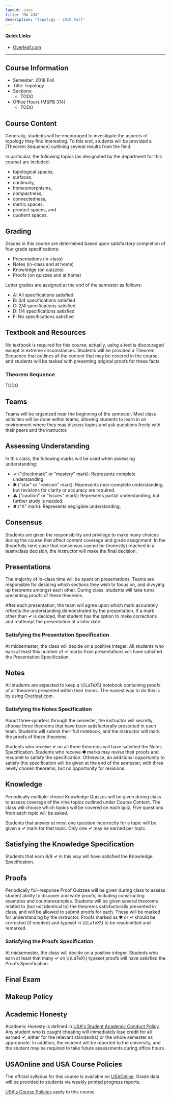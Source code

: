```yaml
---
layout: page
title: "MA 434"
description: "Topology - 2018 Fall"
---
```


#### Quick Links

- [Overleaf.com](http://overleaf.com)

---

## Course Information

* Semester: 2018 Fall 
* Title: Topology 
* Sections:
    * TODO
* Office Hours (MSPB 314)
    * TODO



## Course Content

Generally, students will be encouraged to investigate the aspects of topology
they find interesting. To this end, students will be provided a
[Theorem Sequence] outlining several results from the field. 

In particular, the following topics (as designated by the department for this
course) are included:
- topological spaces, 
- surfaces,
- continuity, 
- homeomorphisms,
- compactness, 
- connectedness, 
- metric spaces, 
- product spaces, and 
- quotient spaces.

## Grading

Grades in this course are determined based upon satisfactory completion
of four grade specifications:

- Presentations (in-class)
- Notes (in-class and at home)
- Knowledge (on quizzes)
- Proofs (on quizzes and at home)

Letter grades are assigned at the end of the semester as follows:

- A: All specifications satisfied
- B: 3/4 specifications satisfied
- C: 2/4 specifications satisfied
- D: 1/4 specifications satisfied
- F: No specifications satisfied

## Textbook and Resources

No textbook is required for this course; actually, using a text is discouraged
except in extreme circumstances. Students will be provided a Theorem Sequence
that outlines all the content that may be covered in the course, and students
will be tasked with presenting original proofs for these facts.

### Theorem Sequence

TODO

## Teams

Teams will be organized near the beginning of the semester. Most
class activities will be done within teams, allowing students to learn
in an environment where they may discuss topics and ask
questions freely with their peers and the instructor.

## Assessing Understanding

In this class, the following marks will be used when assessing understanding:

* **✓** ("checkmark" or "mastery" mark):
  Represents complete understanding
* **✱** ("star" or "revision" mark):
  Represents near-complete understanding, but revisions for clarity or accuracy are required.
* **⚠** ("caution" or "issues" mark):
  Represents partial understanding, but further study is needed.
* **✘** ("X" mark):
  Represents negligible understanding.

## Consensus

Students are given the responsibility and privilege to make many choices during the course
that affect content coverage and grade assignment.
In the (hopefully rare) case that consensus cannot be (honestly) reached in a team/class
decision, the instructor will make the final decision.

## Presentations

The majority of in-class time will be spent on presentations. Teams are responsible
for desiding which sections they wish to focus on, and divvying up theorems amongst
each other. During class, students will take turns presenting proofs of these theorems.

After each presentation, the team will agree upon which mark accurately reflects
the understanding demonstrated by the presentation. If a mark other than **✓**
is decided, that student has the option to make corrections and reattempt the presentation
at a later date.

### Satisfying the Presentation Specification

At midsemester, the class will decide on a positive integer. All students who
earn at least this number of **✓** marks from presentations will have satisfied the
Presentation Specification.

## Notes

All students are expected to keep a \\(\LaTeX\\) notebook containing proofs of
all theorems presented within their teams. The easiest way to do this is by using
[Overleaf.com](http://overleaf.com). 

### Satisfying the Notes Specification

About three-quarters through the semester, the instructor will secretly choose three 
theorems that have been satisfactorally presented in each team. Students will
submit their full notebook, and the instructor will mark the proofs of these theorems.

Students who receive **✓** on all three theorems will have satisfied the Notes
Specification. Students who receive **✱** marks may revise their proofs and
resubmit to satisfy the specification. Otherwise, an additional opportunity
to satisfy this specification will be given at the end of the semester,
with three newly chosen theorems, but no opportunity for revisions.

## Knowledge 

Periodically multiple-choice Knowledge Quizzes will be given during class
to assess coverage of the nine topics outlined under Course Content. The class will
choose which topics will be covered on each quiz. Five questions from each
topic will be asked.

Students that answer at most one question incorrectly for a topic will be given
a **✓** mark for that topic. Only one **✓** may be earned per topic.

## Satisfying the Knowledge Specification

Students that earn 8/9 **✓** in this way will have satisfied the Knowledge 
Specification.

## Proofs

Periodically full-response Proof Quizzes will be given during class to assess
student ability to discover and write proofs, including constructing
examples and counterexamples. Students will be given several theorems related
to (but not identical to) the theorems satisfactorally presented in class,
and will be allowed to submit proofs for each. These will be marked for
understanding by the instructor. Proofs marked as **✱** or **✓**
should be corrected (if needed) and typeset in \\(\LaTeX\\) to be
resubmitted and remarked.

### Satisfying the Proofs Specification

At midsemester, the class will decide on a positive integer. Students
who earn at least that many **✓** on \\(\LaTeX\\) typeset proofs
will have satisfied the Proofs Specification.

## Final Exam


## Makeup Policy



## Academic Honesty

Academic Honesty is defined in
[USA's Student Academic Conduct Policy][usa-academic-conduct].
Any student who is caught
cheating will immediately lose credit for all earned **✓**, either for
the relevant standard(s) or the whole semester as appropriate. In addition,
the incident will be reported to the university, and the student may be
required to take future assessments during office hours.

## USAOnline and USA Course Policies

The official syllabus for this course is available on
[USAOnline][usaonline]. Grade data will be provided to students via weekly
printed progress reports.

[USA's Course Policies][usa-course-policies] apply to this course.


[usaonline]: https://ecampus.southalabama.edu/portal/site/4eed09d5-644d-44ed-985f-de0673e68b1a

[usa-course-policies]: https://www.southalabama.edu/departments/academicaffairs/resources/policies/additionalacademiccoursepolicies.pdf

[usa-academic-conduct]: http://www.southalabama.edu/departments/academicaffairs/resources/policies/Student%20academic%20conduct%20policy-Final%20Version%20October%202014.pdf

